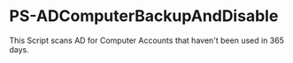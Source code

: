 # PS-ADComputerBackupAndDisable
This Script scans AD for Computer Accounts that haven't been used in 365 days.
